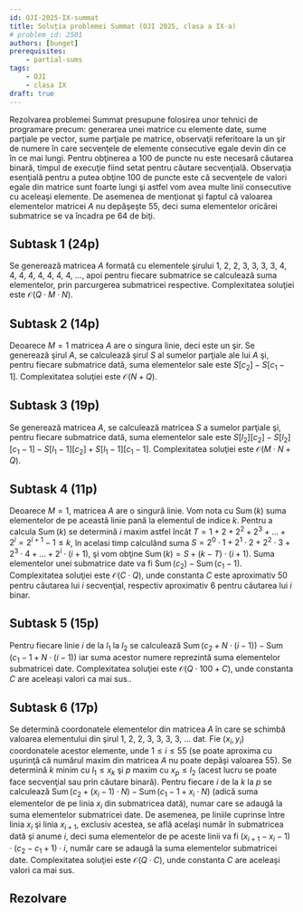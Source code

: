 ```yaml
---
id: OJI-2025-IX-summat
title: Soluția problemei Summat (OJI 2025, clasa a IX-a)
# problem_id: 2501
authors: [bunget]
prerequisites:
    - partial-sums
tags:
    - OJI
    - clasa IX
draft: true
---
```


Rezolvarea problemei Summat presupune folosirea unor tehnici de programare
precum: generarea unei matrice cu elemente date, sume parţiale pe vector, sume
parţiale pe matrice, observaţii referitoare la un şir de numere în care
secvenţele de elemente consecutive egale devin din ce în ce mai lungi. Pentru
obţinerea a 100 de puncte nu este necesară căutarea binară, timpul de execuţie
fiind setat pentru căutare secvenţială. Observaţia esenţială pentru a putea
obţine 100 de puncte este că secvenţele de valori egale din matrice sunt foarte
lungi şi astfel vom avea multe linii consecutive cu aceleaşi elemente. De
asemenea de menţionat şi faptul că valoarea elementelor matricei $A$ nu
depăşeşte 55, deci suma elementelor oricărei submatrice se va încadra pe 64 de
biţi.

## Subtask 1 (24p)

Se generează matricea $A$ formată cu elementele şirului 1, 2, 2, 3, 3, 3, 3, 4,
4, 4, 4, 4, 4, 4, 4, ..., apoi pentru fiecare submatrice se calculează suma
elementelor, prin parcurgerea submatricei respective. Complexitatea soluţiei
este $\mathcal{O} (Q \cdot M \cdot N)$.

## Subtask 2 (14p)

Deoarece $M = 1$ matricea $A$ are o singura linie, deci este un şir. Se
generează şirul $A$, se calculează şirul $S$ al sumelor parţiale ale lui $A$ şi,
pentru fiecare submatrice dată, suma elementelor sale este $S[c_2] - S[c_1 -
1]$. Complexitatea soluţiei este $\mathcal{O} (N + Q)$.

## Subtask 3 (19p)

Se generează matricea $A$, se calculează matricea $S$ a sumelor parţiale şi,
pentru fiecare submatrice dată, suma elementelor sale este $S[l_2][c_2] -
S[l_2][c_1 - 1] - S[l_1 - 1][c_2] + S[l_1 - 1][c_1 - 1]$. Complexitatea soluţiei
este $\mathcal{O} (M \cdot N + Q)$.

## Subtask 4 (11p)

Deoarece $M = 1$, matricea $A$ are o singură linie. Vom nota cu
$\operatorname{Sum}(k)$ suma elementelor de pe această linie pană la elementul
de indice $k$. Pentru a calcula $\operatorname{Sum}(k)$ se determină $i$ maxim
astfel încât $T = 1 + 2 + 2^2 +2^3 +...+2^i = 2^{i + 1} - 1 \leq k$, în acelasi
timp calculând suma $S = 2^0 \cdot 1 +2^1 \cdot 2+2^2 \cdot 3+2^3 \cdot
4+...+2^i \cdot (i + 1)$, şi vom obţine $\operatorname{Sum}(k) = S + (k - T)
\cdot (i + 1)$. Suma elementelor unei submatrice date va fi
$\operatorname{Sum}(c_2) - \operatorname{Sum}(c_1 - 1)$. Complexitatea soluţiei
este $\mathcal{O} (C \cdot Q)$, unde constanta $C$ este aproximativ 50 pentru
căutarea lui $i$ secvenţial, respectiv aproximativ 6 pentru căutarea lui $i$
binar.

## Subtask 5 (15p)

Pentru fiecare linie $i$ de la $l_1$ la $l_2$ se calculează
$\operatorname{Sum}(c_2 + N \cdot (i - 1)) - \operatorname{Sum}(c_1 - 1 + N
\cdot (i - 1))$ iar suma acestor numere reprezintă suma elementelor submatricei
date. Complexitatea soluţiei este $\mathcal{O} (Q \cdot 100 + C)$, unde
constanta $C$ are aceleași valori ca mai sus..

## Subtask 6 (17p)

Se determină coordonatele elementelor din matricea $A$ în care se schimbă
valoarea elementului din şirul 1, 2, 2, 3, 3, 3, 3, ... dat. Fie $(x_i, y_i)$
coordonatele acestor elemente, unde $1 ≤ i ≤ 55$ (se poate aproxima cu uşurinţă
că numărul maxim din matricea $A$ nu poate depăşi valoarea 55). Se determină $k$
minim cu $l_1 \leq x_k$ şi $p$ maxim cu $x_p \leq l_2$ (acest lucru se poate
face secvenţial sau prin căutare binară). Pentru fiecare $i$ de la $k$ la $p$ se
calculează $\operatorname{Sum}(c_2 + (x_i - 1) \cdot N) - \operatorname{Sum}
(c_1 - 1 + x_i \cdot N)$ (adică suma elementelor de pe linia $x_i$ din
submatricea dată), numar care se adaugă la suma elementelor submatricei date. De
asemenea, pe liniile cuprinse între linia $x_{i}$ şi linia $x_{i+1}$, exclusiv
acestea, se află acelaşi număr în submatricea dată şi anume $i$, deci suma
elementelor de pe aceste linii va fi $(x_{i + 1} −x_i −1) \cdot (c_2 - c_1+1)
\cdot i$, număr care se adaugă la suma elementelor submatricei date.
Complexitatea soluţiei este $\mathcal{O} (Q \cdot C)$, unde constanta $C$ are
aceleași valori ca mai sus.

## Rezolvare

```cpp

```
